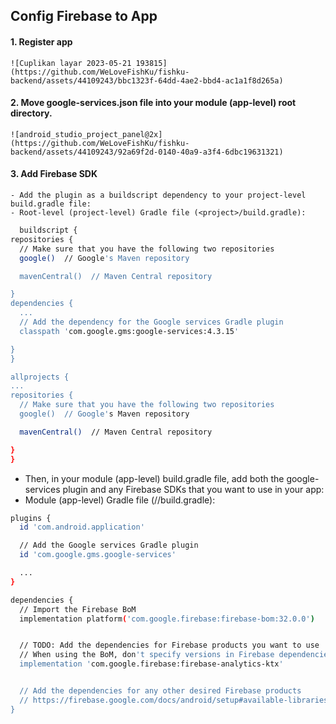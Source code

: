 ## Config Firebase to App
#### 1. Register app
    ![Cuplikan layar 2023-05-21 193815](https://github.com/WeLoveFishKu/fishku-backend/assets/44109243/bbc1323f-64dd-4ae2-bbd4-ac1a1f8d265a)

#### 2. Move google-services.json file into your module (app-level) root directory.
    ![android_studio_project_panel@2x](https://github.com/WeLoveFishKu/fishku-backend/assets/44109243/92a69f2d-0140-40a9-a3f4-6dbc19631321)

#### 3. Add Firebase SDK
    - Add the plugin as a buildscript dependency to your project-level build.gradle file:
    - Root-level (project-level) Gradle file (<project>/build.gradle):

  ```sh
    buildscript {
  repositories {
    // Make sure that you have the following two repositories
    google()  // Google's Maven repository

    mavenCentral()  // Maven Central repository

  }
  dependencies {
    ...
    // Add the dependency for the Google services Gradle plugin
    classpath 'com.google.gms:google-services:4.3.15'

  }
}

allprojects {
  ...
  repositories {
    // Make sure that you have the following two repositories
    google()  // Google's Maven repository

    mavenCentral()  // Maven Central repository

  }
}
```


 - Then, in your module (app-level) build.gradle file,  add both the google-services plugin and any Firebase SDKs that you want to use in your app:
  - Module (app-level) Gradle file (<project>/<app-module>/build.gradle): 
 
```sh
plugins {
  id 'com.android.application'

  // Add the Google services Gradle plugin
  id 'com.google.gms.google-services'

  ...
}

dependencies {
  // Import the Firebase BoM
  implementation platform('com.google.firebase:firebase-bom:32.0.0')


  // TODO: Add the dependencies for Firebase products you want to use
  // When using the BoM, don't specify versions in Firebase dependencies
  implementation 'com.google.firebase:firebase-analytics-ktx'


  // Add the dependencies for any other desired Firebase products
  // https://firebase.google.com/docs/android/setup#available-libraries
}
```